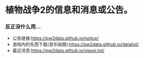 # 植物战争2的信息和消息或公告。
### 反正没什么用...
* 公告链接:https://pw2data.github.io/notice/
* 游戏内的东西下载(音乐贴图):https://pw2data.github.io/datalist/
* 最近消息:https://pw2data.github.io/xiaoxi.txt/
